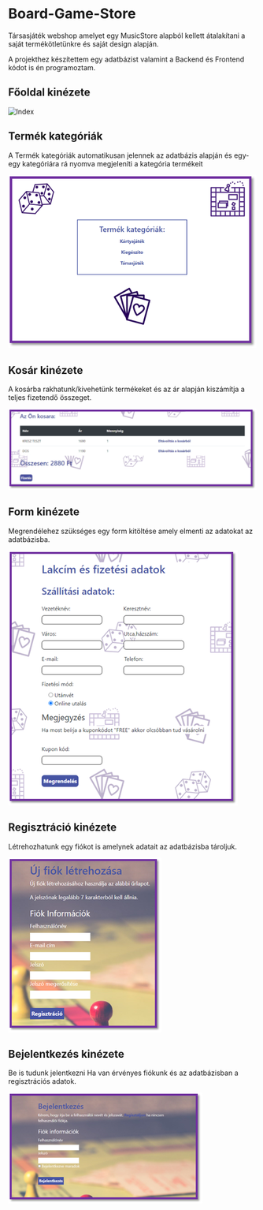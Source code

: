 # Board-Game-Store

Társasjáték webshop amelyet egy MusicStore alapból kellett átalakítani a saját termékötletünkre és saját design alapján. 

A projekthez készítettem egy adatbázist valamint a Backend és Frontend kódot is én programoztam.


## Főoldal kinézete

<img src="BoardGameStore\Images\fooldal.png" alt="Index" title="Index" text-align="center">

## Termék kategóriák

A Termék kategóriák automatikusan jelennek az adatbázis alapján és egy-egy kategóriára rá nyomva megjeleníti a kategória termékeit

<img src="BoardGameStore\Images\Termekek.png" alt="Termék" title="Termék" text-align="center">

## Kosár kinézete

A kosárba rakhatunk/kivehetünk termékeket és az ár alapján kiszámítja a teljes fizetendő összeget.

<img src="BoardGameStore\Images\Kosar.png" alt="Kosár" title="Kosár" text-align="center">

## Form kinézete

Megrendélehez szükséges egy form kitöltése amely elmenti az adatokat az adatbázisba.

<img src="BoardGameStore\Images\Form.png" alt="Form" title="Form" text-align="center">

## Regisztráció kinézete

Létrehozhatunk egy fiókot is amelynek adatait az adatbázisba tároljuk.

<img src="BoardGameStore\Images\Regisztracio.png" alt="Regisztráció" title="Regisztráció" text-align="center">

## Bejelentkezés kinézete

Be is tudunk jelentkezni Ha van érvényes fiókunk és az adatbázisban a regisztrációs adatok.

<img src="BoardGameStore\Images\Bejelentkezes.png" alt="Bejelentkezés" title="Bejelentkezés" text-align="center">